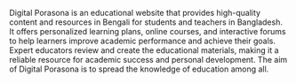 Digital Porasona is an educational website that provides high-quality content and resources in Bengali for students and teachers in Bangladesh. It offers personalized learning plans, online courses, and interactive forums to help learners improve academic performance and achieve their goals. Expert educators review and create the educational materials, making it a reliable resource for academic success and personal development. The aim of Digital Porasona is to spread the knowledge of education among all.
